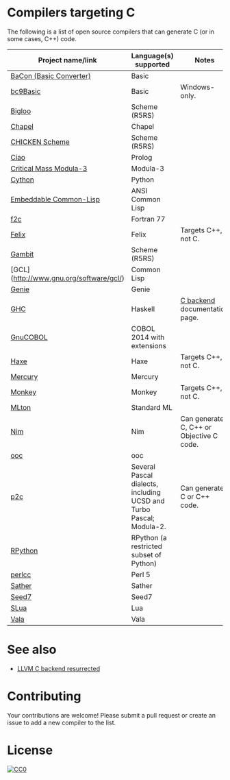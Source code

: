 # Compilers targeting C

The following is a list of open source compilers that can generate C (or in some cases, C++) code.

| Project name/link | Language(s) supported | Notes |
|-------------------|-----------------------|-------|
| [BaCon (Basic Converter)](http://basic-converter.org/) | Basic | |
| [bc9Basic](http://bc9.bcxbasic.com/) | Basic | Windows-only. |
| [Bigloo](http://www-sop.inria.fr/mimosa/fp/Bigloo/) | Scheme (R5RS) | |
| [Chapel](http://chapel.cray.com/) | Chapel | |
| [CHICKEN Scheme](http://www.call-cc.org/) | Scheme (R5RS) | |
| [Ciao](http://ciao-lang.org/) | Prolog | |
| [Critical Mass Modula-3](https://github.com/modula3/cm3) | Modula-3 | |
| [Cython](http://cython.org) | Python | |
| [Embeddable Common-Lisp](https://common-lisp.net/project/ecl/) | ANSI Common Lisp | |
| [f2c](http://www.netlib.org/f2c/) | Fortran 77 | |
| [Felix](http://felix-lang.org/) | Felix | Targets C++, not C. |
| [Gambit](http://gambitscheme.org/) | Scheme (R5RS) | |
| [GCL] (http://www.gnu.org/software/gcl/) | Common Lisp | |
| [Genie](http://live.gnome.org/Genie) | Genie |
| [GHC](https://www.haskell.org/ghc/) | Haskell | [C backend](https://downloads.haskell.org/~ghc/7.6.3/docs/html/users_guide/code-generators.html) documentation page.  |
| [GnuCOBOL](http://seed7.sourceforge.net/) | COBOL 2014 with extensions | |
| [Haxe](http://haxe.org) | Haxe | Targets C++, not C. |
| [Mercury](http://www.mercurylang.org/) | Mercury | |
| [Monkey](http://monkey-x.com/) | Monkey | Targets C++, not C. |
| [MLton](http://mlton.org/) | Standard ML | |
| [Nim](http://nim-lang.org) | Nim | Can generate C, C++ or Objective C code. |
| [ooc](http://ooc-lang.org) | ooc | |
| [p2c](https://schneider.ncifcrf.gov/p2c/) | Several Pascal dialects, including UCSD and Turbo Pascal; Modula-2. | Can generate C or C++ code. |
| [RPython](https://rpython.readthedocs.org/en/latest/) | RPython (a restricted subset of Python) | |
| [perlcc](http://search.cpan.org/dist/B-C/) | Perl 5 | |
| [Sather](http://www.gnu.org/software/sather/) | Sather | |
| [Seed7](http://seed7.sourceforge.net/) | Seed7 | |
| [SLua](https://github.com/Neopallium/slua) | Lua | |
| [Vala](https://wiki.gnome.org/Projects/Vala) | Vala | |

# See also
* [LLVM C backend resurrected](https://github.com/draperlaboratory/llvm-cbe)

# Contributing

Your contributions are welcome! Please submit a pull request or create an issue to add a new compiler to the list.

# License

[![CC0](https://i.creativecommons.org/p/zero/1.0/88x31.png)](https://creativecommons.org/publicdomain/zero/1.0/)
